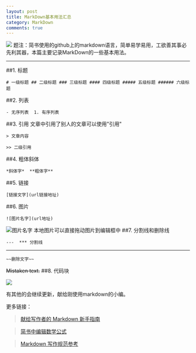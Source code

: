 ```yaml
---
layout: post
title: MarkDown基本用法汇总
category: MarkDown
comments: true
---
```


![](http://upload-images.jianshu.io/upload_images/2926311-3fa0735c959c7173.png?imageMogr2/auto-orient/strip%7CimageView2/2/w/1240)
题注：简书使用的github上的markdown语言，简单易学易用，工欲善其事必先利其器，本篇主要记录MarkDown的一些基本用法。

---
##1. 标题
  ```
  # 一级标题 ## 二级标题 ### 三级标题 #### 四级标题 ##### 五级标题 ###### 六级标题
  ```
##2. 列表
```
- 无序列表  1. 有序列表
```
##3. 引用
 文章中引用了别人的文章可以使用"引用"
 
```
> 文章内容
```

```
>> 二级引用
```
##4. 粗体斜体
```
*斜体字*  **粗体字**
```
##5. 链接
```
[链接文字](url链接地址)
```
##6. 图片
```
![图片名字](url地址)
```
![图片名字](http://img3.douban.com/mpic/s1108264.jpg)
本地图片可以直接拖动图片到编辑框中
##7. 分割线和删除线
```
---  *** 分割线  
```
---

```
~~删除文字~~
```
~~Mistaken text.~~
##8. 代码块

![](http://upload-images.jianshu.io/upload_images/2926311-a8d03a6c44babb1c.png?imageMogr2/auto-orient/strip%7CimageView2/2/w/1240)

有其他的会继续更新，献给刚使用markdown的小编。

更多链接：
>[献给写作者的 Markdown 新手指南](http://jianshu.io/p/q81RER)

>[简书中编辑数学公式](http://jianshu.io/p/e8a14ec1c614)

>[Markdown 写作规范参考](http://jianshu.io/p/3bd994e702a7)
